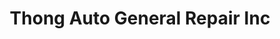 ---
title: "Thong Auto General Repair Inc"
url: /st-paul/thong-auto-general-repair-inc/
shop: car repair
---